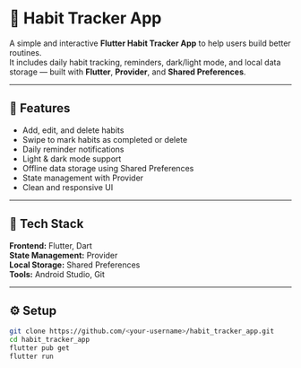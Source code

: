 # 📆 Habit Tracker App

A simple and interactive **Flutter Habit Tracker App** to help users build better routines.  
It includes daily habit tracking, reminders, dark/light mode, and local data storage — built with **Flutter**, **Provider**, and **Shared Preferences**.

---

## 🚀 Features
- Add, edit, and delete habits  
- Swipe to mark habits as completed or delete  
- Daily reminder notifications  
- Light & dark mode support  
- Offline data storage using Shared Preferences  
- State management with Provider  
- Clean and responsive UI  

---

## 🧩 Tech Stack
**Frontend:** Flutter, Dart  
**State Management:** Provider  
**Local Storage:** Shared Preferences  
**Tools:** Android Studio, Git  

---

## ⚙️ Setup
```bash
git clone https://github.com/<your-username>/habit_tracker_app.git
cd habit_tracker_app
flutter pub get
flutter run
